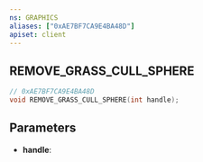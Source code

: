 ```yaml
---
ns: GRAPHICS
aliases: ["0xAE7BF7CA9E4BA48D"]
apiset: client
---
```

## REMOVE_GRASS_CULL_SPHERE

```c
// 0xAE7BF7CA9E4BA48D
void REMOVE_GRASS_CULL_SPHERE(int handle);
```


## Parameters
* **handle**:



